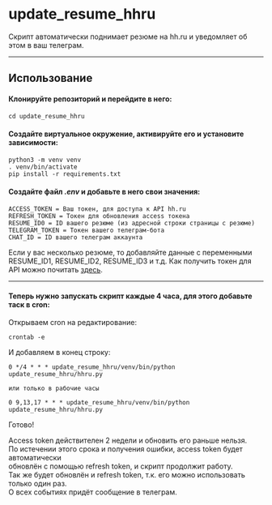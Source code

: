 # update_resume_hhru
Скрипт автоматически поднимает резюме на hh.ru и уведомляет об этом в ваш телеграм.  
***
## Использование
#### Клонируйте репозиторий и перейдите в него:
    cd update_resume_hhru
#### Создайте виртуальное окружение, активируйте его и установите зависимости:
    python3 -m venv venv
    . venv/bin/activate
    pip install -r requirements.txt
#### Создайте файл *.env* и добавьте в него свои значения:
    ACCESS_TOKEN = Ваш токен, для доступа к API hh.ru
    REFRESH_TOKEN = Токен для обновления access токена
    RESUME_ID0 = ID вашего резюме (из адресной строки страницы с резюме)
    TELEGRAM_TOKEN = Токен вашего телеграм-бота
    CHAT_ID = ID вашего телеграм аккаунта
    
Если у вас несколько резюме, то добавляйте данные с переменными RESUME_ID1, RESUME_ID2, RESUME_ID3 и т.д.
Как получить токен для API можно почитать [здесь](https://github.com/hhru/api/blob/master/docs/authorization_for_user.md).  
***
#### Теперь нужно запускать скрипт каждые 4 часа, для этого добавьте таск в cron:  
Открываем cron на редактирование:

    crontab -e
И добавляем в конец строку:

    0 */4 * * * update_resume_hhru/venv/bin/python update_resume_hhru/hhru.py
    
    или только в рабочие часы
    
    0 9,13,17 * * * update_resume_hhru/venv/bin/python update_resume_hhru/hhru.py

Готово!

Access token действителен 2 недели и обновить его раньше нельзя.  
По истечении этого срока и получения ошибки, access token будет автоматически  
обновлён с помощью refresh token, и скрипт продолжит работу.  
Так же будет обновлён и refresh token, т.к. его можно использовать только один раз.  
О всех событиях придёт сообщение в телеграм.
